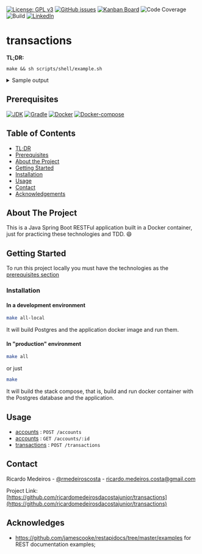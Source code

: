 [![License: GPL v3](https://img.shields.io/badge/License-GPLv3-blue.svg)](https://www.gnu.org/licenses/gpl-3.0)
[![GitHub issues](https://img.shields.io/github/issues/ricardomedeirosdacostajunior/transactions)](https://github.com/ricardomedeirosdacostajunior/transactions/issues)
[![Kanban Board](https://img.shields.io/badge/Kanban-%20Board-red)](https://github.com/ricardomedeirosdacostajunior/transactions/projects/1)
![Code Coverage](https://img.shields.io/badge/coverage-100%25-green)\
![Build](https://img.shields.io/badge/build-passing-green)
[![LinkedIn](https://img.shields.io/badge/-LinkedIn-black.svg?style=flat-square&logo=linkedin&colorB=555)](https://www.linkedin.com/in/ricardo-medeiros-da-costa-junior-18773246/)
# transactions
**TL;DR:**
```console
make && sh scripts/shell/example.sh
```

<details>
<summary>
Sample output
</summary>

```sh
>  $ sh scripts/shell/example.sh
Creating a new account
curl -sX POST http://localhost:8080/accounts -d @scripts/json/account.json -H "Content-type: application/json" | grep -Po '(?<=id":")[^"]+'
Account UUID created
b0954aa6-9381-412b-87a0-4c849a562dbb

Querying this ID b0954aa6-9381-412b-87a0-4c849a562dbb
curl -sX GET http://localhost:8080/accounts/b0954aa6-9381-412b-87a0-4c849a562dbb
{"document_number":"06388715907","id":"b0954aa6-9381-412b-87a0-4c849a562dbb"}

Creating account error example
curl -sX POST http://localhost:8080/accounts -d @scripts/json/account-error.json -H 'Content-type: application/json'
Account invalid or not found

Creating a new transaction according this account UUID b0954aa6-9381-412b-87a0-4c849a562dbb
curl -sX POST http://localhost:8080/transactions -d '{ "account_id": "b0954aa6-9381-412b-87a0-4c849a562dbb", "operation_type": "1", "amount": 123.45 }' -H 'Content-type: application/json'
{"amount":-123.45,"id":"3eb28df5-7b10-4834-b7ca-54b4a50f78f9","account_id":"b0954aa6-9381-412b-87a0-4c849a562dbb","operation_type":1,"event_date":"2020-06-02T13:37:56.769392201"}

```
</details>

## Prerequisites
[![JDK](https://img.shields.io/badge/JDK-14.0.1--zulu-orange)](https://www.azul.com/downloads/zulu-community/?architecture=x86-64-bit&package=jdk)
[![Gradle](https://img.shields.io/badge/Gradle-6.4.1-brightgreen)](https://gradle.org/install/)
[![Docker](https://img.shields.io/badge/Docker-%3E%3D19.03.6-blue)](https://www.docker.com/)
[![Docker-compose](https://img.shields.io/badge/Docker--compose-%3E%3D1.21.0-blue)](https://github.com/docker/compose/releases)

## Table of Contents
* [TL;DR](#transactions)
* [Prerequisites](#prerequisites)
* [About the Project](#about-the-project)
* [Getting Started](#getting-started)
* [Installation](#installation)
* [Usage](#usage)
* [Contact](#contact)
* [Acknowledgements](#acknowledgements)

## About The Project

This is a Java Spring Boot RESTFul application built in a Docker container, just for practicing these technologies and TDD. :smile:

## Getting Started

To run this project locally you must have the technologies as the [prerequisites section](#prerequisites)

### Installation
#### In a development environment

```sh
make all-local
```
It will build Postgres and the application docker image and run them.

#### In "production" environment
```sh
make all
```
or just
```sh
make
```
It will build the stack compose, that is, build and run docker container with the Postgres database and the application.

## Usage

* [accounts](documentation/post-accounts.md) : `POST /accounts`
* [accounts](documentation/get-accounts.md) : `GET /accounts/:id`
* [transactions](documentation/post-transactions.md) : `POST /transactions`

## Contact

Ricardo Medeiros - [@rmedeiroscosta](https://twitter.com/rmedeiroscosta) - ricardo.medeiros.costa@gmail.com

Project Link: [https://github.com/ricardomedeirosdacostajunior/transactions](https://github.com/ricardomedeirosdacostajunior/transactions)

## Acknowledges
- https://github.com/jamescooke/restapidocs/tree/master/examples for REST documentation examples;
